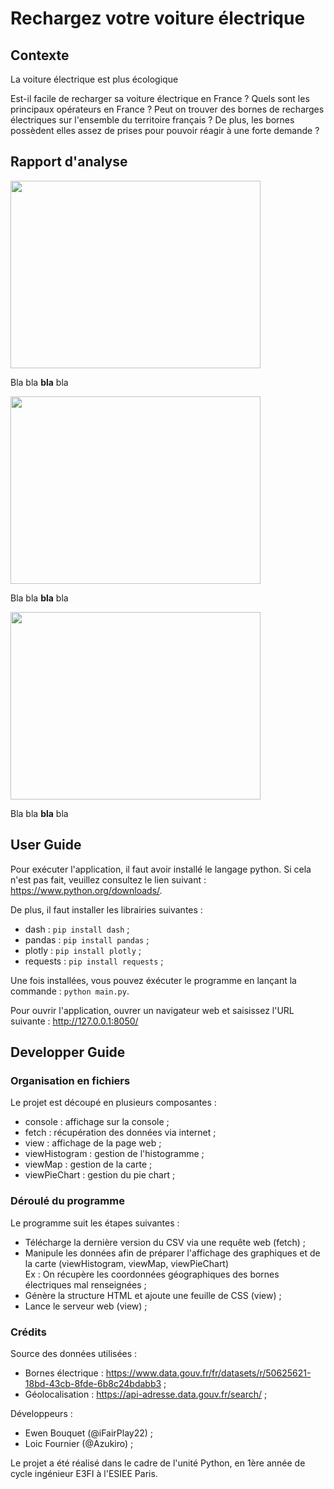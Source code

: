 # Rechargez votre voiture électrique

## Contexte

La voiture électrique est plus écologique

Est-il facile de recharger sa voiture électrique en France ?
Quels sont les principaux opérateurs en France ?
Peut on trouver des bornes de recharges électriques sur l'ensemble du territoire français ?
De plus, les bornes possèdent elles assez de prises pour pouvoir réagir à une forte demande ?

## Rapport d'analyse

<img src="https://github.com/Fabinours/PYB/blob/master/assets/readme/map.png" width="400" height="300">  

Bla bla **bla** bla

<img src="https://github.com/Fabinours/PYB/blob/master/assets/readme/histo.png" width="400" height="300">

Bla bla **bla** bla

<img src="https://github.com/Fabinours/PYB/blob/master/assets/readme/pie.png" width="400" height="300">

Bla bla **bla** bla

## User Guide

Pour exécuter l'application, il faut avoir installé le langage python. Si cela n'est pas fait, veuillez consultez le lien suivant : https://www.python.org/downloads/.

De plus, il faut installer les librairies suivantes :
- dash : ``` pip install dash ``` ;
- pandas : ``` pip install pandas ``` ;
- plotly : ``` pip install plotly ``` ;
- requests : ``` pip install requests ``` ;

Une fois installées, vous pouvez éxécuter le programme en lançant la commande : ```python main.py```.

Pour ouvrir l'application, ouvrer un navigateur web et saisissez l'URL suivante : http://127.0.0.1:8050/

## Developper Guide

### Organisation en fichiers

Le projet est découpé en plusieurs composantes :
- console : affichage sur la console ;
- fetch : récupération des données via internet ;
- view : affichage de la page web ;
- viewHistogram : gestion de l'histogramme ;
- viewMap : gestion de la carte ;
- viewPieChart : gestion du pie chart ;

### Déroulé du programme

Le programme suit les étapes suivantes :
- Télécharge la dernière version du CSV via une requête web (fetch) ;
- Manipule les données afin de préparer l'affichage des graphiques et de la carte (viewHistogram, viewMap, viewPieChart) <br/>
  Ex : On récupère les coordonnées géographiques des bornes électriques mal renseignées ;
- Génère la structure HTML et ajoute une feuille de CSS (view) ;
- Lance le serveur web (view) ;

### Crédits

Source des données utilisées : 
- Bornes électrique : https://www.data.gouv.fr/fr/datasets/r/50625621-18bd-43cb-8fde-6b8c24bdabb3 ;
- Géolocalisation : https://api-adresse.data.gouv.fr/search/ ;

Développeurs : 
- Ewen Bouquet (@iFairPlay22) ;
- Loic Fournier (@Azukiro) ;

Le projet a été réalisé dans le cadre de l'unité Python, en 1ère année de cycle ingénieur E3FI à l'ESIEE Paris.
